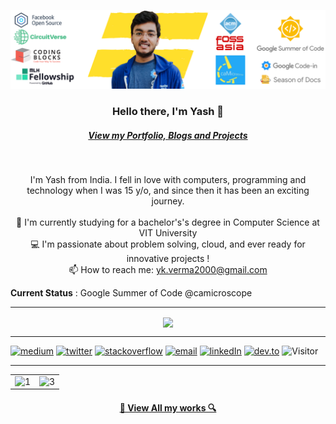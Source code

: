 ![Cover Banner](https://raw.githubusercontent.com/yashkumarverma/yashkumarverma/master/assets/banner.png)
<h3 align="center">Hello there, I'm Yash 👋</h3>
<h5 align="center">
    <a href="https://yashkumarverma.github.io/" target="_BLANK">View my Portfolio, Blogs and Projects</a>
</h5>
<br>
<p align="center">
  I'm Yash from India. I fell in love with computers, programming and technology when I was 15 y/o, and since then it has been an exciting journey.
  <br>
  <br>
  🔬 I'm currently studying for a bachelor's's degree in Computer Science at VIT University
  <br>
  💻 I'm passionate about problem solving, cloud, and ever ready for innovative projects ! 
  <br>
  📫 How to reach me: <a href="mailto: yk.verma2000@gmail.com">yk.verma2000@gmail.com</a>
  <br>

  **Current Status** : Google Summer of Code @camicroscope
</p>

<hr>

<p align=center >
  <a href="https://github.com/anuraghazra/github-readme-stats" title="Go to Source">
    <img height=175 align="center" src="https://github-readme-stats-lac-five.vercel.app/api?username=yashkumarverma&count_private=true&show_icons=true&include_all_commits=true&theme=gotham">
  </a>
</p>

<hr>

[![medium](https://img.shields.io/badge/Medium-12100E?style=for-the-badge&logo=medium&logoColor=white)](https://medium.com/@yk.verma2000)
[![twitter](https://img.shields.io/badge/Twitter-1DA1F2?style=for-the-badge&logo=twitter&logoColor=white)](https://twitter.com/yash_kr_verma)
[![stackoverflow](https://img.shields.io/badge/Stack_Overflow-FE7A16?style=for-the-badge&logo=stack-overflow&logoColor=white)](https://stackoverflow.com/users/5131640/yash-kumar-verma?tab=profile)
[![email](https://img.shields.io/badge/Gmail-D14836?style=for-the-badge&logo=gmail&logoColor=white)](mailto:yk.verma2000@gmail.com)
[![linkedIn](https://img.shields.io/badge/LinkedIn-0077B5?style=for-the-badge&logo=linkedin&logoColor=white)](https://www.linkedin.com/in/yash-kumar-verma/)
[![dev.to](https://img.shields.io/badge/dev.to-0A0A0A?style=for-the-badge&logo=dev-dot-to&logoColor=white)](https://dev.to/yashkumarverma)
![Visitor](http://estruyf-github.azurewebsites.net/api/VisitorHit?user=yashkumarverma&repo=yashkumarverma&countColorcountColor&countColor=%237B1E7B)

<hr />

<table>
    <tr>
        <td>
            <img src="https://github-profile-trophy.vercel.app/?username=yashkumarverma&no-frame=true&theme=flat&no-bg=true&column=3&row=3"  display=block width=100% height=auto  alt="1" >
        </td>
        <td>
        <img src="https://github-readme-streak-stats.herokuapp.com/?user=yashkumarverma"  display=block width=100% height=auto alt="3" align="right">
        </td>
    </tr>
</table> 


<h4 align="center"><a href="https://github.com/yashkumarverma?tab=repositories" title="Show Repositories">🔎 View All my works 🔍</a></h4> 